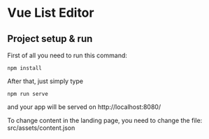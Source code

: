# Vue List Editor

## Project setup & run
First of all you need to run this command:
```
npm install
```
After that, just simply type 
```
npm run serve
```
and your app will be served on http://localhost:8080/

To change content in the landing page, you need to change the file: src/assets/content.json
